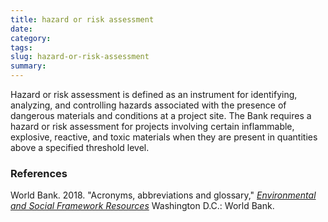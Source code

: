 ```yaml
---
title: hazard or risk assessment
date:
category:
tags:
slug: hazard-or-risk-assessment
summary:
---
```



Hazard or risk assessment is defined as an instrument for identifying, analyzing, and controlling hazards
associated with the presence of dangerous materials and conditions at a project site. The Bank requires a
hazard or risk assessment for projects involving certain inflammable, explosive, reactive, and toxic
materials when they are present in quantities above a specified threshold level. 

### References

World Bank. 2018. "Acronyms, abbreviations and glossary," _[Environmental and Social Framework Resources](https://www.worldbank.org/en/projects-operations/environmental-and-social-framework/brief/environmental-and-social-framework-resources)_ Washington D.C.: World Bank.
